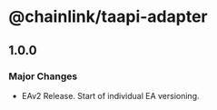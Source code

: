 # @chainlink/taapi-adapter

## 1.0.0

### Major Changes

- EAv2 Release. Start of individual EA versioning.
